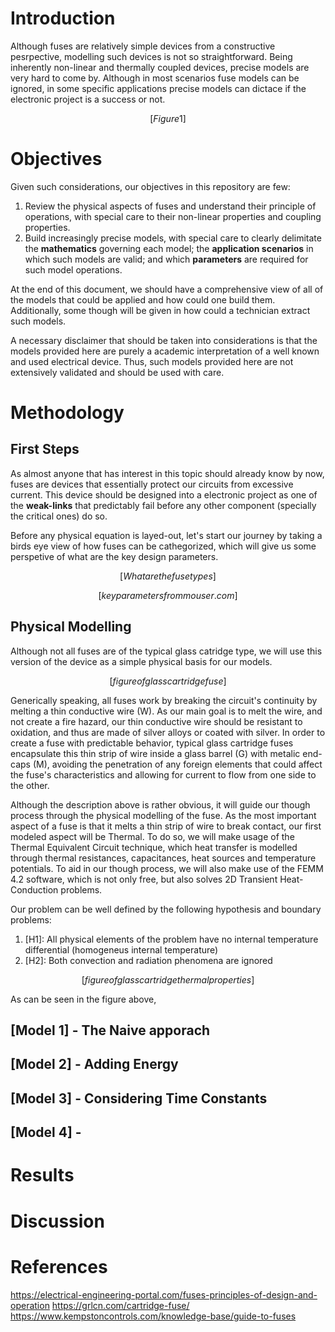 # Introduction
Although fuses are relatively simple devices from a constructive pesrpective, modelling such devices is not so straightforward. Being inherently non-linear and thermally coupled devices, precise models are very hard to come by. Although in most scenarios fuse models can be ignored, in some specific applications precise models can dictace if the electronic project is a success or not.


$$[Figure 1]$$


# Objectives

Given such considerations, our objectives in this repository are few:
1. Review the physical aspects of fuses and understand their principle of operations, with special care to their non-linear properties and coupling properties.
2. Build increasingly precise models, with special care to clearly delimitate the **mathematics** governing each model; the **application scenarios** in which such models are valid; and which **parameters** are required for such model operations.

At the end of this document, we should have a comprehensive view of all of the models that could be applied and how could one build them. Additionally, some though will be given in how could a technician extract such models.

A necessary disclaimer that should be taken into considerations is that the models provided here are purely a academic interpretation of a well known and used electrical device. Thus, such models provided here are not extensively validated and should be used with care. 

# Methodology

## First Steps
As almost anyone that has interest in this topic should already know by now, fuses are devices that essentially protect our circuits from excessive current. This device should be designed into a electronic project as one of the **weak-links** that predictably fail before any other component (specially the critical ones) do so.

Before any physical equation is layed-out, let's start our journey by taking a birds eye view of how fuses can be cathegorized, which will give us some perspetive of what are the key design parameters.

$$[What are the fuse types]$$

$$[key parameters from mouser.com]$$

## Physical Modelling
Although not all fuses are of the typical glass catridge type, we will use this version of the device as a simple physical basis for our models.

$$[figure of glass cartridge fuse]$$

Generically speaking, all fuses work by breaking the circuit's continuity by melting a thin conductive wire (W). As our main goal is to melt the wire, and not create a fire hazard, our thin conductive wire should be resistant to oxidation, and thus are made of silver alloys or coated with silver. In order to create a fuse with predictable behavior, typical glass cartridge fuses encapsulate this thin strip of wire inside a glass barrel (G) with metalic end-caps (M), avoiding the penetration of any foreign elements that could affect the fuse's characteristics and allowing for current to flow from one side to the other. 

Although the description above is rather obvious, it will guide our though process through the physical modelling of the fuse. As the most important aspect of a fuse is that it melts a thin strip of wire to break contact, our first modeled aspect will be Thermal. To do so, we will make usage of the Thermal Equivalent Circuit technique, which heat transfer is modelled through thermal resistances, capacitances, heat sources and temperature potentials. To aid in our though process, we will also make use of the FEMM 4.2 software, which is not only free, but also solves 2D Transient Heat-Conduction problems.

Our problem can be well defined by the following hypothesis and boundary problems:
1. [H1]: All physical elements of the problem have no internal temperature differential (homogeneus internal temperature)
2. [H2]: Both convection and radiation phenomena are ignored


$$[figure of glass cartridge thermal properties]$$

As can be seen in the figure above, 



## [Model 1] - The Naive apporach

## [Model 2] - Adding Energy

## [Model 3] - Considering Time Constants 

## [Model 4] - 

# Results


# Discussion


# References
https://electrical-engineering-portal.com/fuses-principles-of-design-and-operation
https://grlcn.com/cartridge-fuse/
https://www.kempstoncontrols.com/knowledge-base/guide-to-fuses